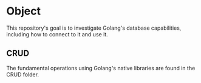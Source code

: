 # Object

This repository's goal is to investigate Golang's database capabilities, including how to connect to it and use it.

## CRUD

The fundamental operations using Golang's native libraries are found in the CRUD folder.